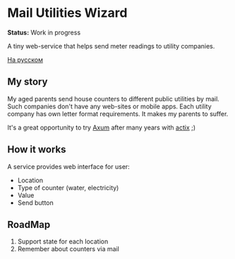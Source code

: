 # Mail Utilities Wizard

**Status:** Work in progress

A tiny web-service that helps send meter readings to utility companies.

[На русском](README.ru.md)

## My story

My aged parents send house counters to different public utilities by mail. Such companies don't have any web-sites or mobile apps.
Each utility company has own letter format requirements. It makes my parents to suffer.

It's a great opportunity to try [Axum](https://github.com/tokio-rs/axum) after many years with [actix](https://github.com/actix/actix-web) ;)

## How it works

A service provides web interface for user:

- Location
- Type of counter (water, electricity)
- Value
- Send button

## RoadMap

1. Support state for each location
2. Remember about counters via mail